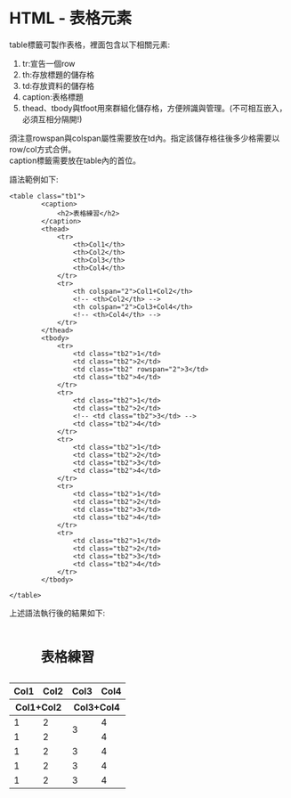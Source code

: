 # HTML - 表格元素
table標籤可製作表格，裡面包含以下相關元素:  
1. tr:宣告一個row
2. th:存放標題的儲存格
3. td:存放資料的儲存格
4. caption:表格標題
5. thead、tbody與tfoot用來群組化儲存格，方便辨識與管理。(不可相互嵌入，必須互相分隔開!)

須注意rowspan與colspan屬性需要放在td內。指定該儲存格往後多少格需要以row/col方式合併。  
caption標籤需要放在table內的首位。  

語法範例如下:  
```
<table class="tb1">
        <caption>
            <h2>表格練習</h2>
        </caption>
        <thead>
            <tr>
                <th>Col1</th>
                <th>Col2</th>
                <th>Col3</th>
                <th>Col4</th>
            </tr>
            <tr>
                <th colspan="2">Col1+Col2</th>
                <!-- <th>Col2</th> -->
                <th colspan="2">Col3+Col4</th>
                <!-- <th>Col4</th> -->
            </tr>
        </thead>
        <tbody>
            <tr>
                <td class="tb2">1</td>
                <td class="tb2">2</td>
                <td class="tb2" rowspan="2">3</td>
                <td class="tb2">4</td>
            </tr>
            <tr>
                <td class="tb2">1</td>
                <td class="tb2">2</td>
                <!-- <td class="tb2">3</td> -->
                <td class="tb2">4</td>
            </tr>
            <tr>
                <td class="tb2">1</td>
                <td class="tb2">2</td>
                <td class="tb2">3</td>
                <td class="tb2">4</td>
            </tr>
            <tr>
                <td class="tb2">1</td>
                <td class="tb2">2</td>
                <td class="tb2">3</td>
                <td class="tb2">4</td>
            </tr>
            <tr>
                <td class="tb2">1</td>
                <td class="tb2">2</td>
                <td class="tb2">3</td>
                <td class="tb2">4</td>
            </tr>
        </tbody>

</table>
```
上述語法執行後的結果如下:  
<table class="tb1">
        <caption>
            <h2>表格練習</h2>
        </caption>
        <thead>
            <tr>
                <th>Col1</th>
                <th>Col2</th>
                <th>Col3</th>
                <th>Col4</th>
            </tr>
            <tr>
                <th colspan="2">Col1+Col2</th>
                <!-- <th>Col2</th> -->
                <th colspan="2">Col3+Col4</th>
                <!-- <th>Col4</th> -->
            </tr>
        </thead>
        <tbody>
            <tr>
                <td class="tb2">1</td>
                <td class="tb2">2</td>
                <td class="tb2" rowspan="2">3</td>
                <td class="tb2">4</td>
            </tr>
            <tr>
                <td class="tb2">1</td>
                <td class="tb2">2</td>
                <!-- <td class="tb2">3</td> -->
                <td class="tb2">4</td>
            </tr>
            <tr>
                <td class="tb2">1</td>
                <td class="tb2">2</td>
                <td class="tb2">3</td>
                <td class="tb2">4</td>
            </tr>
            <tr>
                <td class="tb2">1</td>
                <td class="tb2">2</td>
                <td class="tb2">3</td>
                <td class="tb2">4</td>
            </tr>
            <tr>
                <td class="tb2">1</td>
                <td class="tb2">2</td>
                <td class="tb2">3</td>
                <td class="tb2">4</td>
            </tr>
        </tbody>
</table>
